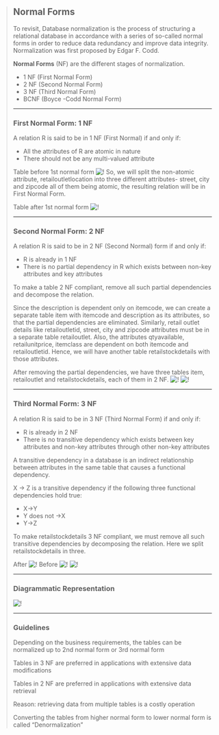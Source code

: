 >## __Normal Forms__
> To revisit, Database normalization is the process of structuring a relational database in accordance with a series of so-called normal forms in order to reduce data redundancy and improve data integrity.  Normalization was first proposed by Edgar F. Codd.
>
> **Normal Forms** (NF) are the different stages of normalization.
>- 1 NF (First Normal Form)
>- 2 NF (Second Normal Form)
>- 3 NF (Third Normal Form)
>- BCNF (Boyce -Codd Normal Form)
>___
> ### __First Normal Form: 1 NF__
> A relation R is said to be in 1 NF (First Normal) if and only if:
>- All the attributes of R are atomic in nature
>- There should not be any multi-valued attribute
>
> Table before 1st normal form
>![!](/assets/img/F1Norm.png)
>So, we will split the non-atomic attribute, retailoutletlocation into three different attributes- street, city and zipcode all of them being atomic, the resulting relation will be in First Normal Form.
>
> Table after 1st normal form
>![!](/assets/img/Normalizationretailoutlet1.jpg)
>___
> ### __Second Normal Form: 2 NF__
> A relation R is said to be in 2 NF (Second Normal) form if and only if:
>
>- R is already in 1 NF
>- There is no partial dependency in R which exists between non-key attributes and key attributes
>
> To make a table 2 NF compliant, remove all such partial dependencies and decompose the relation.
> 
> Since the description is dependent only on itemcode, we can create a separate table item with itemcode and description as its attributes, so that the partial dependencies are eliminated. Similarly, retail outlet details like retailoutletid, street, city and zipcode attributes must be in a separate table retailoutlet. Also, the attributes qtyavailable, retailunitprice, itemclass are dependent on both itemcode and retailoutletid. Hence, we will have another table retailstockdetails with those attributes.
>
> After removing the partial dependencies, we have three tables item, retailoutlet and retailstockdetails, each of them in 2 NF.
>![!](/assets/img/normalforms1.jpg)
>![!](/assets/img/normalforms2.jpg)
>___
> ### __Third Normal Form: 3 NF__
> A relation R is said to be in 3 NF (Third Normal Form) if and only if:
>
>- R is already in 2 NF
>- There is no transitive dependency which exists between key attributes and non-key attributes through other non-key attributes
>
>A transitive dependency in a database is an indirect relationship between attributes in the same table that causes a functional dependency.
>
>X -> Z is a transitive dependency if the following three functional dependencies hold true:
>
>- X->Y
>- Y does not ->X
>- Y->Z
>
> To make retailstockdetails 3 NF compliant, we must remove all such transitive dependencies by decomposing the relation.
> Here we split retailstockdetails in three.
>
>After
>![!](/assets/img/normalforms2.jpg)
>Before
>![!](/assets/img/3nf1.jpg)
>![!](/assets/img/3nf2.jpg)
> ___
> ### __Diagrammatic Representation__
>![!](/assets/img/summary.jpg)
>___
> ### __Guidelines__
>Depending on the business requirements, the tables can be normalized up to 2nd normal form or 3rd normal form
>
>Tables in 3 NF are preferred in applications with extensive data modifications
>
>Tables in 2 NF are preferred in applications with extensive data retrieval
>
>Reason: retrieving data from multiple tables is a costly operation
>
>Converting the tables from higher normal form to lower normal form is called “Denormalization”

